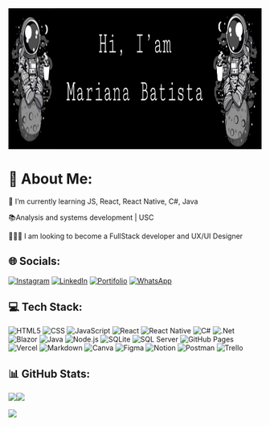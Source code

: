 <div align="center">
  <a href='https://maahbatistaa-portfolio.vercel.app' target="_blank">
  <img height="280em" src="./assets/logoMariana.png"/>
</a>
</div>

<h1> 💫 About Me:</h1>

<p>🌱 I’m currently learning JS, React, React Native, C#, Java</p>
<p>📚Analysis and systems development | USC</p>
<p>👩🏻‍💻 I am looking to become a FullStack developer and UX/UI Designer</p>

<!-- <img align="right" width="300" src="https://i2.wp.com/allhtaccess.info/wp-content/uploads/2018/03/programming.gif?fit=1281%2C716&ssl=1" /> -->

<h2> 🌐 Socials:</h2>

[![Instagram](https://img.shields.io/badge/Instagram-333333?style=flat&logo=Instagram)](https://instagram.com/codingwithmari) [![LinkedIn](https://img.shields.io/badge/LinkedIn-333333?style=flat&logo=LinkedIn)](https://linkedin.com/in/maahbatistaa) [![Portifolio](https://img.shields.io/badge/website-333333?style=flat&logo=About.me)](https://maahbatistaa.github.io/portfolio/) [![WhatsApp](https://img.shields.io/badge/WhatsApp-333333?style=flat&logo=WhatsApp)](https://wa.me/5541991568570)

<h2> 💻 Tech Stack:</h2>

![HTML5](https://img.shields.io/badge/-HTML5-333333?style=flat&logo=HTML5)
![CSS](https://img.shields.io/badge/-CSS3-333333?style=flat&logo=css3)
![JavaScript](https://img.shields.io/badge/-JavaScript-333333?style=flat&logo=javascript)
![React](https://img.shields.io/badge/-React-333333?style=flat&logo=react)
![React Native](https://img.shields.io/badge/-React%20Native-333333?style=flat&logo=react)
![C#](https://img.shields.io/badge/-CSharp-333333?style=flat&logo=csharp)
![.Net](https://img.shields.io/badge/-.NET-333333?style=flat&logo=.net)
![Blazor](https://img.shields.io/badge/-Blazor-333333?style=flat&logo=blazor)
![Java](https://img.shields.io/badge/-Java-333333?style=flat&logo=openjdk)
![Node.js](https://img.shields.io/badge/-Node.js-333333?style=flat&logo=node.js)
![SQLite](https://img.shields.io/badge/-SQLite-333333?style=flat&logo=sqlite)
![SQL Server](https://img.shields.io/badge/-MicrosoftSQLServer-333333?style=flat&logo=microsoft%20sql%20server)
![GitHub Pages](https://img.shields.io/badge/-GitHub-333333?style=flat&logo=GitHub)
![Vercel](https://img.shields.io/badge/-Vercel-333333?style=flat&logo=vercel)
![Markdown](https://img.shields.io/badge/-Markdown-333333?style=flat&logo=markdown)
![Canva](https://img.shields.io/badge/-Canva-333333?style=flat&logo=Canva)
![Figma](https://img.shields.io/badge/-Figma-333333?style=flat&logo=figma)
![Notion](https://img.shields.io/badge/-Notion-333333?style=flat&logo=notion)
![Postman](https://img.shields.io/badge/-Postman-333333?style=flat&logo=postman)
![Trello](https://img.shields.io/badge/-Trello-333333?style=flat&logo=Trello)

<h2> 📊 GitHub Stats:</h2>

![](https://github-readme-stats.vercel.app/api/top-langs/?username=maahbatistaa&theme=highcontrast&hide_border=false&include_all_commits=false&count_private=false&layout=compact)![](https://github-readme-streak-stats.herokuapp.com/?user=maahbatistaa&theme=highcontrast&hide_border=false)<br/>

[![](https://visitcount.itsvg.in/api?id=MaahBatistaa&icon=0&color=12)](https://visitcount.itsvg.in)
